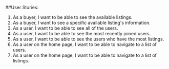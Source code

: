 ##User Stories:
1. As a buyer, I want to be able to see the available listings.
2. As a buyer, I want to see a specific available listing's information.
3. As a user, I want to be able to see all of the users. 
4. As a user, I want to be able to see the most recently joined users.
5. As a user, I want to be able to see the users who have the most listings.
6. As a user on the home page, I want to be able to navigate to a list of users.
7. As a user on the home page, I want to be able to navigate to a list of listings.
